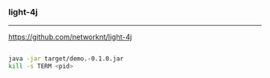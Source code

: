 ### light-4j
---
https://github.com/networknt/light-4j

```
```

```sh
java -jar target/demo.-0.1.0.jar
kill -s TERM <pid>
```

```
```
